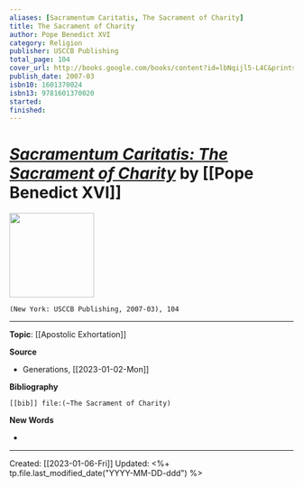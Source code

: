 ```yaml
---
aliases: [Sacramentum Caritatis, The Sacrament of Charity]
title: The Sacrament of Charity
author: Pope Benedict XVI
category: Religion
publisher: USCCB Publishing
total_page: 104
cover_url: http://books.google.com/books/content?id=lbNqijl5-L4C&printsec=frontcover&img=1&zoom=1&edge=curl&source=gbs_api
publish_date: 2007-03
isbn10: 1601370024
isbn13: 9781601370020
started: 
finished: 
---
```

# *[Sacramentum Caritatis: The Sacrament of Charity]()* by [[Pope Benedict XVI]]

<img src="http://books.google.com/books/content?id=lbNqijl5-L4C&printsec=frontcover&img=1&zoom=1&edge=curl&source=gbs_api" width=150>

`(New York: USCCB Publishing, 2007-03), 104`

--- 
**Topic**: [[Apostolic Exhortation]]

**Source**
- Generations, [[2023-01-02-Mon]]


**Bibliography**

```query
[[bib]] file:(~The Sacrament of Charity)
```
 

**New Words**

- 

---
Created: [[2023-01-06-Fri]]
Updated: <%+ tp.file.last_modified_date("YYYY-MM-DD-ddd") %>
